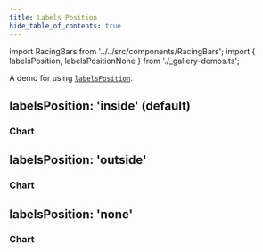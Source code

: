 ```yaml
---
title: Labels Position
hide_table_of_contents: true
---
```


import RacingBars from '../../src/components/RacingBars';
import { labelsPosition, labelsPositionNone } from './\_gallery-demos.ts';

A demo for using [`labelsPosition`](../documentation/options.md#labelsposition).

<!--truncate-->

## labelsPosition: 'inside' (default)

### Chart

<div className="gallery">
  <RacingBars
    {...labelsPosition}
    labelsPosition="inside"
  />
</div>

## labelsPosition: 'outside'

### Chart

<div className="gallery">
  <RacingBars
    {...labelsPosition}
/>

</div>

## labelsPosition: 'none'

### Chart

<div className="gallery">
  <RacingBars
    {...labelsPositionNone}
/>

</div>
